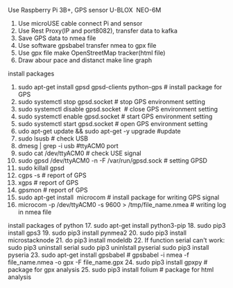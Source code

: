 Use Raspberry Pi 3B+, GPS sensor U-BLOX  NEO-6M
1. Use microUSE cable connect Pi and sensor
2. Use Rest Proxy(IP and port8082), transfer data to kafka
3. Save GPS data to nmea file
4. Use software gpsbabel transfer nmea to gpx file
5. Use gpx file make OpenStreetMap tracker(html file)
6. Draw abour pace and distanct make line graph

install packages
01. sudo apt-get install gpsd gpsd-clients python-gps # install package for GPS
02. sudo systemctl stop gpsd.socket # stop GPS environment setting
03. sudo systemctl disable gpsd.socket  # close GPS environment setting
04. sudo systemctl enable gpsd.socket # start GPS environment setting
05. sudo systemctl start gpsd.socket # open GPS environment setting
06. udo apt-get update && sudo apt-get -y upgrade #update
07. sudo lsusb # check USB 
08. dmesg | grep -i usb #ttyACM0 port 
09. sudo cat /dev/ttyACM0 # check USE signal
10. sudo gpsd /dev/ttyACM0 -n -F /var/run/gpsd.sock # setting GPSD
11. sudo killall gpsd
12. cgps -s # report of GPS
13. xgps # report of GPS
14. gpsmon # report of GPS
15. sudo apt-get install  microcom # install package for writing GPS signal
16. microcom -p /dev/ttyACM0 -s 9600 > /tmp/file_name.nmea # writing log in nmea file

install packages of python
17. sudo apt-get install python3-pip
18. sudo pip3 install gps3
19. sudo pip3 install pynmea2 
20. sudo pip3 install microstacknode
21. do pip3 install modeldb
22. If function serial can't work:
      sudo pip3 uninstall serial
      sudo pip3 uninlstall pyserial
      sudo pip3 install pyseria
23. sudo apt-get install gpsbabel # gpsbabel -i nmea -f file_name.nmea -o gpx -F file_name.gpx
24. sudo pip3 install gpxpy # package for gpx analysis
25. sudo pip3 install folium # package for html analysis
